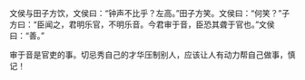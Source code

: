 

文侯与田子方饮，文侯曰：“钟声不比乎？左高。”田子方笑。文侯曰：“何笑？”子方曰：“臣闻之，君明乐官，不明乐音。今君审于音，臣恐其聋于官也。”文侯曰：“善。”



审于音是官吏的事。切忌秀自己的才华压制别人，应该让人有动力帮自己做事，慎记！
